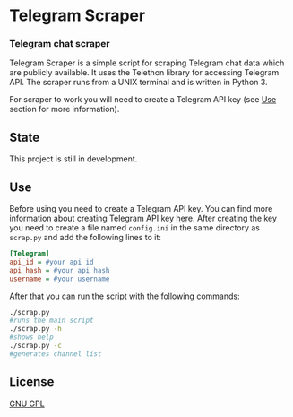 # Telegram Scraper
### Telegram chat scraper

Telegram Scraper is a simple script for scraping Telegram chat data which are publicly available. It uses the Telethon library for accessing Telegram API. The scraper runs from a UNIX terminal and is written in Python 3.

For scraper to work you will need to create a Telegram API key (see [Use](#use) section for more information).

## State
This project is still in development. 

## Use
Before using  you need to create a Telegram API key. You can find more information about creating Telegram API key [here](https://core.telegram.org/api/obtaining_api_id). After creating the key you need to create a file named `config.ini` in the same directory as `scrap.py` and add the following lines to it:
```ini
[Telegram]
api_id = #your api id
api_hash = #your api hash
username = #your username
```
After that you can run the script with the following commands:

```bash
./scrap.py
#runs the main script
./scrap.py -h
#shows help
./scrap.py -c
#generates channel list

```
## License
[GNU GPL](https://www.gnu.org/licenses/gpl-3.0.en.html)
